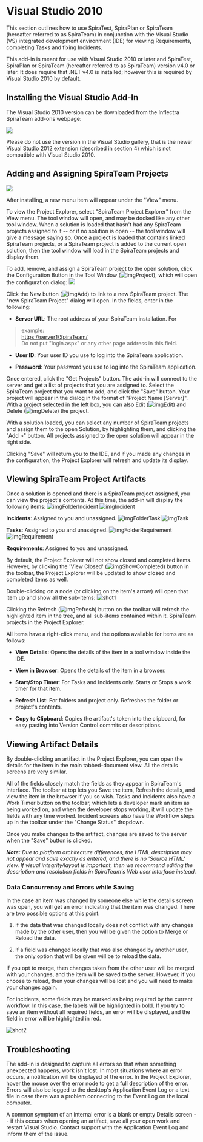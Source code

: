 # Visual Studio 2010

This section outlines how to use SpiraTest, SpiraPlan or SpiraTeam
(hereafter referred to as SpiraTeam) in conjunction with the Visual
Studio (VS) integrated development environment (IDE) for viewing
Requirements, completing Tasks and fixing Incidents.

This add-in is meant for use with Visual Studio 2010 or later and
SpiraTest, SpiraPlan or SpiraTeam (hereafter referred to as SpiraTeam)
version v4.0 or later. It does require that .NET v4.0 is installed;
however this is required by Visual Studio 2010 by default.

## Installing the Visual Studio Add-In

The Visual Studio 2010 version can be downloaded from the Inflectra
SpiraTeam add-ons webpage:

![](img/Visual_Studio_2010_54.png)




Please do not use the version in the Visual Studio gallery, that is the
newer Visual Studio 2012 extension (described in section 4) which is not
compatible with Visual Studio 2010.

## Adding and Assigning SpiraTeam Projects

![](img/Visual_Studio_2010_55.png)


After installing, a new menu item will
appear under the "View" menu.

To view the Project Explorer, select "SpiraTeam Project Explorer" from
the View menu. The tool window will open, and may be docked like any
other tool window. When a solution is loaded that hasn't had any
SpiraTeam projects assigned to it -- or if no solution is open -- the
tool window will give a message saying so. Once a project is loaded that
contains linked SpiraTeam projects, or a SpiraTeam project is added to
the current open solution, then the tool window will load in the
SpiraTeam projects and display them.

To add, remove, and assign a SpiraTeam project to the open solution,
click the Configuration Button in the Tool Window
(![imgProject](img/Visual_Studio_2010_56.png)), which will open the configuration
dialog:
![](img/Visual_Studio_2010_57.png)


Click the New button
(![imgAdd](img/Visual_Studio_2010_58.png)) to link to a new SpiraTeam project. The
"new SpiraTeam Project" dialog will open. In the fields, enter in the
following:

-   **Server URL**: The root address of your SpiraTeam installation. For
> example:\
> <https://server1/SpiraTeam/>\
> Do not put "login.aspx" or any other page address in this field.

-   **User ID**: Your user ID you use to log into the SpiraTeam application.

-   **Password**: Your password you use to log into the SpiraTeam application.

Once entered, click the "Get Projects" button. The add-in will connect
to the server and get a list of projects that you are assigned to.
Select the SpiraTeam project that you want to add, and click the "Save"
button. Your project will appear in the dialog in the format of "Project
Name \[Server\]". With a project selected in the left box, you can also
Edit
(![imgEdit](img/Visual_Studio_2010_59.png)) and Delete
(![imgDelete](img/Visual_Studio_2010_60.png)) the project.

With a solution loaded, you can select any number of SpiraTeam projects
and assign them to the open Solution, by highlighting them, and clicking
the "Add \>" button. All projects assigned to the open solution will
appear in the right side.

Clicking "Save" will return you to the IDE, and if you made any changes
in the configuration, the Project Explorer will refresh and update its
display.

## Viewing SpiraTeam Project Artifacts

Once a solution is opened and there is a SpiraTeam project assigned, you
can view the project's contents. At this time, the add-in will display
the following items:
![imgFolderIncident](img/Visual_Studio_2010_61.png)
![imgIncident](img/Visual_Studio_2010_62.png)


 **Incidents**: Assigned to you and
unassigned.
![imgFolderTask](img/Visual_Studio_2010_63.png)
![imgTask](img/Visual_Studio_2010_64.png)


 **Tasks**: Assigned to you and
unassigned.
![imgFolderRequirement](img/Visual_Studio_2010_65.png)
![imgRequirement](img/Visual_Studio_2010_66.png)


 **Requirements**: Assigned to you and
unassigned.

By default, the Project Explorer will not show closed and completed
items. However, by clicking the 'View Closed'
(![imgShowCompleted](img/Visual_Studio_2010_67.png)) button in the toolbar, the Project
Explorer will be updated to show closed and completed items as well.

Double-clicking on a node (or clicking on the item's arrow) will open
that item up and show all the sub-items:
![shot1](img/Visual_Studio_2010_68.png)




Clicking the Refresh
(![imgRefresh](img/Visual_Studio_2010_69.png)) button on the toolbar will refresh the
highlighted item in the tree, and all sub-items contained within it.
SpiraTeam projects in the Project Explorer.

All items have a right-click menu, and the options available for items
are as follows:

-   **View Details**: Opens the details of the item in a tool window
inside the IDE.

-   **View in Browser**: Opens the details of the item in a browser.

-   **Start/Stop Timer**: For Tasks and Incidents only. Starts or Stops
a work timer for that item.

-   **Refresh List**: For folders and project only. Refreshes the folder
or project's contents.

-   **Copy to Clipboard**: Copies the artifact's token into the
clipboard, for easy pasting into Version Control commits or
descriptions.

## Viewing Artifact Details

By double-clicking an artifact in the Project Explorer, you can open the
details for the item in the main tabbed-document view. All the details
screens are very similar.

All of the fields closely match the fields as they appear in SpiraTeam's
interface. The toolbar at top lets you Save the item, Refresh the
details, and view the item in the browser if you so wish. Tasks and
Incidents also have a Work Timer button on the toolbar, which lets a
developer mark an item as being worked on, and when the developer stops
working, it will update the fields with any time worked. Incident
screens also have the Workflow steps up in the toolbar under the "Change
Status" dropdown.

Once you make changes to the artifact, changes are saved to the server
when the "Save" button is clicked.

***Note:** Due to platform architecture differences, the HTML
description may not appear and save exactly as entered, and there is no
'Source HTML' view. If visual integrity/layout is important, then we
recommend editing the description and resolution fields in SpiraTeam's
Web user interface instead.*

### Data Concurrency and Errors while Saving

In the case an item was changed by someone else while the details screen
was open, you will get an error indicating that the item was changed.
There are two possible options at this point:

1.  If the data that was changed locally does not conflict with any
changes made by the other user, then you will be given the option to
Merge or Reload the data.

2.  If a field was changed locally that was also changed by another
user, the only option that will be given will be to reload the data.

If you opt to merge, then changes taken from the other user will be
merged with your changes, and the item will be saved to the server.
However, if you choose to reload, then your changes will be lost and you
will need to make your changes again.

For incidents, some fields may be marked as being required by the
current workflow. In this case, the labels will be highlighted in bold.
If you try to save an item without all required fields, an error will be
displayed, and the field in error will be highlighted in red.

![shot2](img/Visual_Studio_2010_70.png)
## Troubleshooting

The add-in is designed to capture all errors so that when something
unexpected happens, work isn't lost. In most situations where an error
occurs, a notification will be displayed of the error. In the Project
Explorer, hover the mouse over the error node to get a full description
of the error. Errors will also be logged to the desktop's Application
Event Log or a text file in case there was a problem connecting to the
Event Log on the local computer.

A common symptom of an internal error is a blank or empty Details screen
-- if this occurs when opening an artifact, save all your open work and
restart Visual Studio. Contact support with the Application Event Log
and inform them of the issue.

